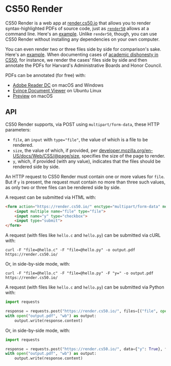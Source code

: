 # CS50 Render

CS50 Render is a web app at [render.cs50.io](https://render.cs50.io/) that allows you to render syntax-highlighted PDFs of source code, just as [`render50`](/render50/) allows at a command line. Here's an [example](https://render.cs50.io/hello.pdf). Unlike `render50`, though, you can use CS50 Render without installing any dependencies on your own computer.

You can even render two or three files side by side for comparison's sake. Here's an [example](https://render.cs50.io/hellos.pdf). When documenting cases of [academic dishonesty in CS50](https://cs.harvard.edu/malan/publications/Teaching_Academic_Honesty_in_CS50.pdf), for instance, we render the cases' files side by side and then annotate the PDFs for Harvard's Administrative Boards and Honor Council.

PDFs can be annotated (for free) with:

- [Adobe Reader DC](https://acrobat.adobe.com/us/en/acrobat/pdf-reader.html) on macOS and Windows
- [Evince Document Viewer](https://help.ubuntu.com/community/Evince) on Ubuntu Linux
- [Preview](https://support.apple.com/en-us/HT201740) on macOS

## API

CS50 Render supports, via POST using `multipart/form-data`, these HTTP parameters:

* `file`, an `input` with `type="file"`, the value of which is a file to be rendered.
* `size`, the value of which, if provided, per [developer.mozilla.org/en-US/docs/Web/CSS/@page/size](https://developer.mozilla.org/en-US/docs/Web/CSS/@page/size), specifies the size of the page to render.
* `y`, which, if provided (with any value), indicates that the files should be rendered side by side.

An HTTP request to CS50 Render must contain one or more values for `file`. But if `y` is present, the request must contain no more than three such values, as only two or three files can be rendered side by side.

A request can be submitted via HTML with:

```html
<form action="https://render.cs50.io/" enctype="multipart/form-data" method="post">
    <input multiple name="file" type="file">
    <input name="y" type="checkbox">
    <input type="submit">
</form>
```

A request (with files like `hello.c` and `hello.py`) can be submitted via cURL with:

```text
curl -F "file=@hello.c" -F "file=@hello.py" -o output.pdf https://render.cs50.io/
```

Or, in side-by-side mode, with:

```text
curl -F "file=@hello.c" -F "file=@hello.py" -F "y=" -o output.pdf https://render.cs50.io/
```

A request (with files like `hello.c` and `hello.py`) can be submitted via Python with:

```py
import requests

response = requests.post("https://render.cs50.io/", files=[("file", open("hello.c")), ("file", open("hello.py"))])
with open("output.pdf", "wb") as output:
    output.write(response.content)
```

Or, in side-by-side mode, with:

```py
import requests

response = requests.post("https://render.cs50.io/", data={"y": True}, files=[("file", open("hello.c")), ("file", open("hello.py"))])
with open("output.pdf", "wb") as output:
    output.write(response.content)
```
